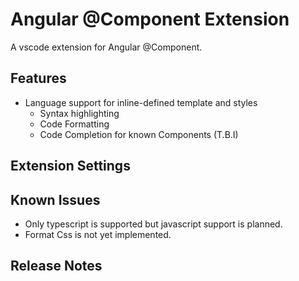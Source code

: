 # Angular @Component Extension

A vscode extension for Angular @Component.

## Features
- Language support for inline-defined template and styles
  - Syntax highlighting
  - Code Formatting
  - Code Completion for known Components (T.B.I)

## Extension Settings

## Known Issues
- Only typescript is supported but javascript support is planned.
- Format Css is not yet implemented.

## Release Notes